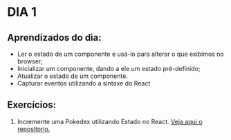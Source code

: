 # DIA 1

## Aprendizados do dia:
* Ler o estado de um componente e usá-lo para alterar o que exibimos no browser;
* Inicializar um componente, dando a ele um estado pré-definido;
* Atualizar o estado de um componente.
* Capturar eventos utilizando a sintaxe do React

## Exercícios:
1. Incremente uma Pokedex utilizando Estado no React. [Veja aqui o repositorio.](https://github.com/joao-gui-marcos/exercise-pokedex-state-react)

